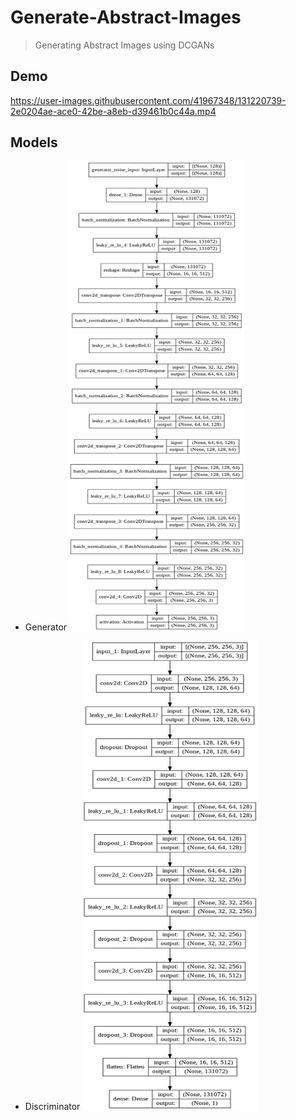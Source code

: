 # Generate-Abstract-Images

> Generating Abstract Images using DCGANs

## Demo

https://user-images.githubusercontent.com/41967348/131220739-2e0204ae-ace0-42be-a8eb-d39461b0c44a.mp4

## Models

- Generator
  <img height=750 width=280 src="assets/generator.png">

- Discriminator
  <img height=750 width=280 src="assets/discriminator.png">
